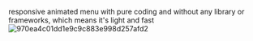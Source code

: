 responsive animated menu with pure coding and without any library or frameworks, which means it's light and fast
![970ea4c01dd1e9c9c883e998d257afd2](https://github.com/user-attachments/assets/121883bd-b603-4db8-9a16-51e68c4ebe99)
